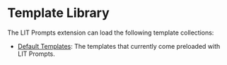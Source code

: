 # Template Library

The LIT Prompts extension can load the following template collections: 

- [Default Templates](default_templates.txt): The templates that currently come preloaded with LIT Prompts.